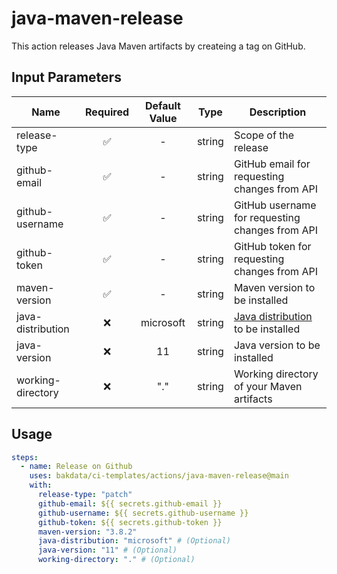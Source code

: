 # java-maven-release

This action releases Java Maven artifacts by createing a tag on GitHub.

## Input Parameters

| Name              | Required | Default Value |  Type  | Description                                                                                        |
| ----------------- | :------: | :-----------: | :----: | -------------------------------------------------------------------------------------------------- |
| release-type      |    ✅    |       -       | string | Scope of the release                                                                               |
| github-email      |    ✅    |       -       | string | GitHub email for requesting changes from API                                                       |
| github-username   |    ✅    |       -       | string | GitHub username for requesting changes from API                                                    |
| github-token      |    ✅    |       -       | string | GitHub token for requesting changes from API                                                       |
| maven-version     |    ✅    |       -       | string | Maven version to be installed                                                                      |
| java-distribution |    ❌    |   microsoft   | string | [Java distribution](https://github.com/actions/setup-java#supported-distributions) to be installed |
| java-version      |    ❌    |      11       | string | Java version to be installed                                                                       |
| working-directory |    ❌    |      "."      | string | Working directory of your Maven artifacts                                                          |

## Usage

```yaml
steps:
  - name: Release on Github
    uses: bakdata/ci-templates/actions/java-maven-release@main
    with:
      release-type: "patch"
      github-email: ${{ secrets.github-email }}
      github-username: ${{ secrets.github-username }}
      github-token: ${{ secrets.github-token }}
      maven-version: "3.8.2"
      java-distribution: "microsoft" # (Optional)
      java-version: "11" # (Optional)
      working-directory: "." # (Optional)
```
